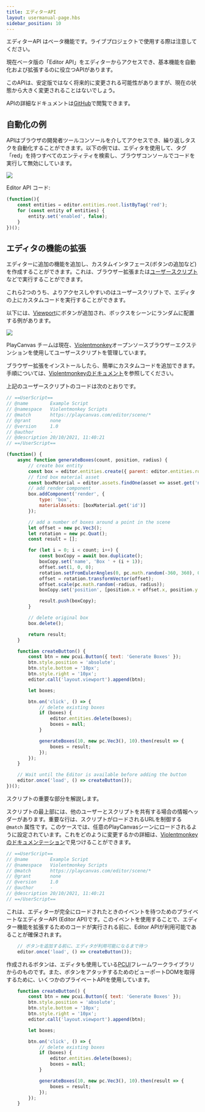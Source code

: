 ```yaml
---
title: エディターAPI
layout: usermanual-page.hbs
sidebar_position: 10
---
```


<div class="alert alert-info">
エディターAPI はベータ機能です。ライブプロジェクトで使用する際は注意してください。
</div>

現在ベータ版の「Editor API」をエディターからアクセスでき、基本機能を自動化および拡張するのに役立つAPIがあります。

このAPIは、安定版ではなく将来的に変更される可能性がありますが、現在の状態から大きく変更されることはないでしょう。

APIの詳細なドキュメントは[GitHub][github-api]で閲覧できます。

## 自動化の例

APIはブラウザの開発者ツールコンソールを介してアクセスでき、繰り返しタスクを自動化することができます。以下の例では、エディタを使用して、タグ「red」を持つすべてのエンティティを検索し、ブラウザコンソールでコードを実行して無効にしています。

![][disable-red-boxes-gif]

Editor API コード:

```javascript
(function(){
    const entities = editor.entities.root.listByTag('red');
    for (const entity of entities) {
        entity.set('enabled', false);
    }
})();
```

## エディタの機能の拡張

エディターに追加の機能を追加し、カスタムインタフェース(ボタンの追加など)を作成することができます。これは、ブラウザー拡張または[ユーザースクリプト][user-scripts]などで実行することができます。

これら2つのうち、よりアクセスしやすいのはユーザースクリプトで、エディタの上にカスタムコードを実行することができます。

以下には、[Viewport][viewport]にボタンが追加され、ボックスをシーンにランダムに配置する例があります。

![][generate-boxes-gif]

PlayCanvas チームは現在、[Violentmonkey][violentmonkey]オープンソースブラウザーエクステンションを使用してユーザースクリプトを管理しています。

ブラウザー拡張をインストールしたら、簡単にカスタムコードを追加できます。手順については、[Violentmonkeyのドキュメント][violentmonkey-docs]を参照してください。

上記のユーザースクリプトのコードは次のとおりです。

```javascript
// ==UserScript==
// @name        Example Script
// @namespace   Violentmonkey Scripts
// @match       https://playcanvas.com/editor/scene/*
// @grant       none
// @version     1.0
// @author      -
// @description 20/10/2021, 11:40:21
// ==/UserScript==

(function() {
    async function generateBoxes(count, position, radius) {
        // create box entity
        const box = editor.entities.create({ parent: editor.entities.root });
        // find box material asset
        const boxMaterial = editor.assets.findOne(asset => asset.get('name') === 'boxMaterial');
        // add render component
        box.addComponent('render', {
            type: 'box',
            materialAssets: [boxMaterial.get('id')]
        });

        // add a number of boxes around a point in the scene
        let offset = new pc.Vec3();
        let rotation = new pc.Quat();
        const result = [];

        for (let i = 0; i < count; i++) {
            const boxCopy = await box.duplicate();
            boxCopy.set('name', 'Box ' + (i + 1));
            offset.set(1, 0, 0);
            rotation.setFromEulerAngles(0, pc.math.random(-360, 360), 0);
            offset = rotation.transformVector(offset);
            offset.scale(pc.math.random(-radius, radius));
            boxCopy.set('position', [position.x + offset.x, position.y + offset.y, position.z + offset.z]);

            result.push(boxCopy);
        }

        // delete original box
        box.delete();

        return result;
    }

    function createButton() {
        const btn = new pcui.Button({ text: 'Generate Boxes' });
        btn.style.position = 'absolute';
        btn.style.bottom = '10px';
        btn.style.right = '10px';
        editor.call('layout.viewport').append(btn);

        let boxes;

        btn.on('click', () => {
            // delete existing boxes
            if (boxes) {
                editor.entities.delete(boxes);
                boxes = null;
            }

            generateBoxes(10, new pc.Vec3(), 10).then(result => {
                boxes = result;
            });
        });
    }

    // Wait until the Editor is available before adding the button
    editor.once('load', () => createButton());
})();
```

スクリプトの重要な部分を解説します。

スクリプトの最上部には、他のユーザーとスクリプトを共有する場合の情報ヘッダーがあります。重要な行は、スクリプトがロードされるURLを制御する `@match` 属性です。このケースでは、任意のPlayCanvasシーンにロードされるように設定されています。これをどのように変更するかの詳細は、[Violentmonkeyのドキュメンテーション][violentmonkey-matching]で見つけることができます。

```javascript
// ==UserScript==
// @name        Example Script
// @namespace   Violentmonkey Scripts
// @match       https://playcanvas.com/editor/scene/*
// @grant       none
// @version     1.0
// @author      -
// @description 20/10/2021, 11:40:21
// ==/UserScript==
```

これは、エディターが完全にロードされたときのイベントを待つためのプライベートなエディターAPI (Editor API)です。このイベントを使用することで、エディター機能を拡張するためのコードが実行される前に、Editor APIが利用可能であることが確保されます。

```javascript
    // ボタンを追加する前に、エディタが利用可能になるまで待つ
    editor.once('load', () => createButton());
```

作成されるボタンは、エディタも使用している[PCUI][pcui]フレームワークライブラリからのものです。また、ボタンをアタッチするためのビューポートDOMを取得するために、いくつかのプライベートAPIを使用しています。

```javascript
    function createButton() {
        const btn = new pcui.Button({ text: 'Generate Boxes' });
        btn.style.position = 'absolute';
        btn.style.bottom = '10px';
        btn.style.right = '10px';
        editor.call('layout.viewport').append(btn);

        let boxes;

        btn.on('click', () => {
            // delete existing boxes
            if (boxes) {
                editor.entities.delete(boxes);
                boxes = null;
            }

            generateBoxes(10, new pc.Vec3(), 10).then(result => {
                boxes = result;
            });
        });
    }
```

[disable-red-boxes-gif]: /images/user-manual/editor/editor-api/disable-red-boxes.gif
[github-api]: https://github.com/playcanvas/editor-api/blob/master/docs/modules.md#playcanvas-editor-api
[user-scripts]: https://en.wikipedia.org/wiki/Userscript
[viewport]: /user-manual/designer/viewport
[violentmonkey]: https://violentmonkey.github.io/
[violentmonkey-docs]: https://violentmonkey.github.io/guide/creating-a-userscript/
[violentmonkey-matching]: https://violentmonkey.github.io/api/matching/
[generate-boxes-gif]: /images/user-manual/editor/editor-api/generate-random-boxes.gif
[pcui]: https://github.com/playcanvas/pcui
